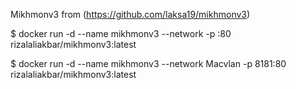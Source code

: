 Mikhmonv3 from (https://github.com/laksa19/mikhmonv3)

$ docker run -d --name mikhmonv3 --network <YOUR-NETWORK> -p <YOUR-PORT>:80 rizalaliakbar/mikhmonv3:latest

$ docker run -d --name mikhmonv3 --network Macvlan -p 8181:80 rizalaliakbar/mikhmonv3:latest
